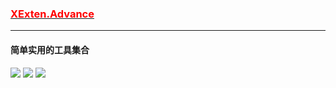 ### [<font color=red>XExten.Advance</font>](https://github.com/EmilyEdna/Synctool/blob/master/README.md)
--------------
#### 简单实用的工具集合
[![](https://img.shields.io/badge/build-success-brightgreen.svg)](https://github.com/EmilyEdna/Synctool)
[![](https://img.shields.io/badge/nuget-v1.0.2.3-blue.svg)](https://www.nuget.org/packages/XExten.Advance/1.0.2.3)
![](https://img.shields.io/badge/Download-881-brightgreen)

